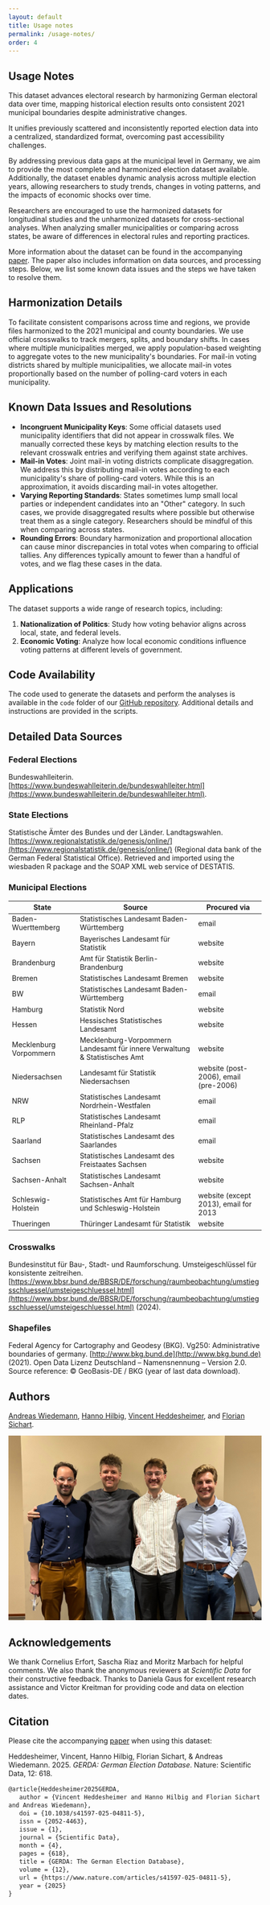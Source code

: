 ```yaml
---
layout: default
title: Usage notes
permalink: /usage-notes/
order: 4
---
```

## Usage Notes

This dataset advances electoral research by harmonizing German electoral data over time, mapping historical election results onto consistent 2021 municipal boundaries despite administrative changes.

It unifies previously scattered and inconsistently reported election data into a centralized, standardized format, overcoming past accessibility challenges.

By addressing previous data gaps at the municipal level in Germany, we aim to provide the most complete and harmonized election dataset available. Additionally, the dataset enables dynamic analysis across multiple election years, allowing researchers to study trends, changes in voting patterns, and the impacts of economic shocks over time.

Researchers are encouraged to use the harmonized datasets for longitudinal studies and the unharmonized datasets for cross-sectional analyses. When analyzing smaller municipalities or comparing across states, be aware of differences in electoral rules and reporting practices.

More information about the dataset can be found in the accompanying [paper](https://www.nature.com/articles/s41597-025-04811-5). The paper also includes information on data sources, and processing steps. Below, we list some known data issues and the steps we have taken to resolve them.

## Harmonization Details

To facilitate consistent comparisons across time and regions, we provide files harmonized to the 2021 municipal and county boundaries. We use official crosswalks to track mergers, splits, and boundary shifts. In cases where multiple municipalities merged, we apply population-based weighting to aggregate votes to the new municipality's boundaries. For mail-in voting districts shared by multiple municipalities, we allocate mail-in votes proportionally based on the number of polling-card voters in each municipality.

## Known Data Issues and Resolutions

- **Incongruent Municipality Keys**: Some official datasets used municipality identifiers that did not appear in crosswalk files. We manually corrected these keys by matching election results to the relevant crosswalk entries and verifying them against state archives.
- **Mail-in Votes**: Joint mail-in voting districts complicate disaggregation. We address this by distributing mail-in votes according to each municipality's share of polling-card voters. While this is an approximation, it avoids discarding mail-in votes altogether.
- **Varying Reporting Standards**: States sometimes lump small local parties or independent candidates into an "Other" category. In such cases, we provide disaggregated results where possible but otherwise treat them as a single category. Researchers should be mindful of this when comparing across states.
- **Rounding Errors**: Boundary harmonization and proportional allocation can cause minor discrepancies in total votes when comparing to official tallies. Any differences typically amount to fewer than a handful of votes, and we flag these cases in the data.

## Applications

The dataset supports a wide range of research topics, including:

1. **Nationalization of Politics**: Study how voting behavior aligns across local, state, and federal levels.
2. **Economic Voting**: Analyze how local economic conditions influence voting patterns at different levels of government.

## Code Availability

The code used to generate the datasets and perform the analyses is available in the `code` folder of our [GitHub repository](https://github.com/awiedem/german_election_data). Additional details and instructions are provided in the scripts.

## Detailed Data Sources

### Federal Elections

Bundeswahlleiterin. [https://www.bundeswahlleiterin.de/bundeswahlleiter.html](https://www.bundeswahlleiterin.de/bundeswahlleiter.html).

### State Elections

Statistische Ämter des Bundes und der Länder. Landtagswahlen. [https://www.regionalstatistik.de/genesis/online/](https://www.regionalstatistik.de/genesis/online/) (Regional data bank of the German Federal Statistical Office). Retrieved and imported using the wiesbaden R package and the SOAP XML web service of DESTATIS.

### Municipal Elections

| **State**               | **Source**                                                                                                    | **Procured via**                                          |
|-------------------------|---------------------------------------------------------------------------------------------------------------|-----------------------------------------------------------|
| Baden-Wuerttemberg      | Statistisches Landesamt Baden-Württemberg                                                                     | email                                                     |
| Bayern                  | Bayerisches Landesamt für Statistik                                                                           | website                                                   |
| Brandenburg             | Amt für Statistik Berlin-Brandenburg                                                                          | website                                                   |
| Bremen                  | Statistisches Landesamt Bremen                                                                                | website                                                   |
| BW                      | Statistisches Landesamt Baden-Württemberg                                                                     | email                                                     |
| Hamburg                 | Statistik Nord                                                                                                 | website                                                   |
| Hessen                  | Hessisches Statistisches Landesamt                                                                            | website                                                   |
| Mecklenburg Vorpommern  | Mecklenburg-Vorpommern Landesamt für innere Verwaltung & Statistisches Amt                                    | website                                                   |
| Niedersachsen           | Landesamt für Statistik Niedersachsen                                                                         | website (post-2006), email (pre-2006)                     |
| NRW                     | Statistisches Landesamt Nordrhein-Westfalen                                                                   | email                                                     |
| RLP                     | Statistisches Landesamt Rheinland-Pfalz                                                                       | email                                                     |
| Saarland                | Statistisches Landesamt des Saarlandes                                                                        | email                                                     |
| Sachsen                 | Statistisches Landesamt des Freistaates Sachsen                                                              | website                                                   |
| Sachsen-Anhalt          | Statistisches Landesamt Sachsen-Anhalt                                                                       | website                                                   |
| Schleswig-Holstein      | Statistisches Amt für Hamburg und Schleswig-Holstein                                                          | website (except 2013), email for 2013                     |
| Thueringen              | Thüringer Landesamt für Statistik                                                                             | website                                                   |

### Crosswalks

Bundesinstitut für Bau-, Stadt- und Raumforschung. Umsteigeschlüssel für konsistente zeitreihen. [https://www.bbsr.bund.de/BBSR/DE/forschung/raumbeobachtung/umstiegsschluessel/umsteigeschluessel.html](https://www.bbsr.bund.de/BBSR/DE/forschung/raumbeobachtung/umstiegsschluessel/umsteigeschluessel.html) (2024).

### Shapefiles

Federal Agency for Cartography and Geodesy (BKG). Vg250: Administrative boundaries of germany. [http://www.bkg.bund.de](http://www.bkg.bund.de) (2021). Open Data Lizenz Deutschland – Namensnennung – Version 2.0. Source reference: © GeoBasis-DE / BKG (year of last data download).

## Authors

[Andreas Wiedemann](https://www.abwiedemann.com/), [Hanno Hilbig](https://www.hannohilbig.com/), [Vincent Heddesheimer](https://vincentheddesheimer.github.io/), and [Florian Sichart](https://politics.princeton.edu/people/florian-sichart).

![](/assets/images/authors.jpeg)

## Acknowledgements

We thank Cornelius Erfort, Sascha Riaz and Moritz Marbach for helpful comments. We also thank the anonymous reviewers at *Scientific Data* for their constructive feedback. Thanks to Daniela Gaus for excellent research assistance and Victor Kreitman for providing code and data on election dates.

## Citation

Please cite the accompanying [paper](https://www.nature.com/articles/s41597-025-04811-5) when using this dataset:

Heddesheimer, Vincent, Hanno Hilbig, Florian Sichart, & Andreas Wiedemann. 2025. *GERDA: German Election Database*. Nature: Scientific Data, 12: 618.

```
@article{Heddesheimer2025GERDA,
   author = {Vincent Heddesheimer and Hanno Hilbig and Florian Sichart and Andreas Wiedemann},
   doi = {10.1038/s41597-025-04811-5},
   issn = {2052-4463},
   issue = {1},
   journal = {Scientific Data},
   month = {4},
   pages = {618},
   title = {GERDA: The German Election Database},
   volume = {12},
   url = {https://www.nature.com/articles/s41597-025-04811-5},
   year = {2025}
}
```
